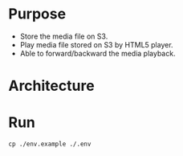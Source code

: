 # Purpose

- Store the media file on S3.
- Play media file stored on S3 by HTML5 player.
- Able to forward/backward the media playback.

# Architecture

# Run

```
cp ./env.example ./.env
```